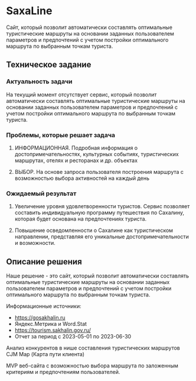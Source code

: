 # SaxaLine

Cайт, который позволит автоматически составлять оптимальные туристические маршруты на основании заданных пользователем параметров и предпочтений c учетом постройки оптимального маршрута по выбранным точкам туриста.

## Техническое задание

### Актуальность задачи

На текущий момент отсутствует сервис, который позволит автоматически 
составлять оптимальные туристические маршруты на основании заданных 
пользователем параметров и предпочтений c учетом постройки оптимального 
маршрута по выбранным точкам туриста.

### Проблемы, которые решает задача

1. ИНФОРМАЦИОННАЯ. Подробная информация о достопримечательностях, культурных 
событиях, туристических маршрутах, отелях и ресторанах и др. объектах

2. ВЫБОР. На основе запроса пользователя построения маршрута с возможностью 
выбора активностей на каждый день

### Ожидаемый результат

1. Увеличение уровня удовлетворенности туристов. Сервис позволяет 
составить индивидуальную программу путешествия по Сахалину, которая 
будет основана на предпочтениях туриста.

2. Повышение осведомленности о Сахалине как туристическом направлении, 
представляя его уникальные достопримечательности и возможности.

## Описание решения

Наше решение - это сайт, который позволит автоматически составлять оптимальные туристические маршруты на основании заданных пользователем параметров и предпочтений c учетом постройки оптимального маршрута по выбранным точкам туриста.

Информационные источники: 

- https://gosakhalin.ru 
- Яндекс.Метрика и Word.Stat
- https://tourism.sakhalin.gov.ru/
- Отчет за период с 2023-05-01 по 2023-06-30

Анализ конкурентов в нише составления туристических маршрутов
CJM Map (Карта пути клиента)

MVP веб-сайта с возможностью выбора маршрута по заложенным критериям и предпочтениям пользователей.
